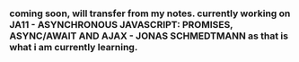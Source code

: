 ### coming soon, will transfer from my notes. currently working on JA11 - ASYNCHRONOUS JAVASCRIPT: PROMISES, ASYNC/AWAIT AND AJAX - JONAS SCHMEDTMANN as that is what i am currently learning.